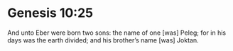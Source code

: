 # Genesis 10:25

And unto Eber were born two sons: the name of one [was] Peleg; for in his days was the earth divided; and his brother’s name [was] Joktan.